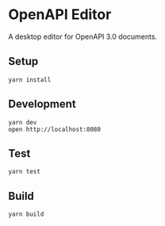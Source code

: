 # OpenAPI Editor

A desktop editor for OpenAPI 3.0 documents.


## Setup

```
yarn install
```


## Development

```
yarn dev
open http://localhost:8080
```


## Test

```
yarn test
```


## Build

```
yarn build
```
